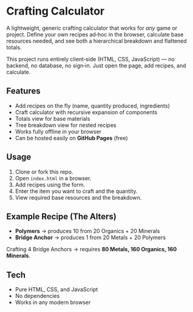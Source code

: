 # Crafting Calculator

A lightweight, generic crafting calculator that works for *any* game or project. Define your own recipes ad‑hoc in the browser, calculate base resources needed, and see both a hierarchical breakdown and flattened totals.

This project runs entirely client‑side (HTML, CSS, JavaScript) — no backend, no database, no sign‑in. Just open the page, add recipes, and calculate.

## Features

* Add recipes on the fly (name, quantity produced, ingredients)
* Craft calculator with recursive expansion of components
* Totals view for base materials
* Tree breakdown view for nested recipes
* Works fully offline in your browser
* Can be hosted easily on **GitHub Pages** (free)

## Usage

1. Clone or fork this repo.
2. Open `index.html` in a browser.
3. Add recipes using the form.
4. Enter the item you want to craft and the quantity.
5. View required base resources and the breakdown.

## Example Recipe (The Alters)

* **Polymers** → produces 10 from 20 Organics + 20 Minerals
* **Bridge Anchor** → produces 1 from 20 Metals + 20 Polymers

Crafting 4 Bridge Anchors → requires **80 Metals, 160 Organics, 160 Minerals**.

## Tech

* Pure HTML, CSS, and JavaScript
* No dependencies
* Works in any modern browser
